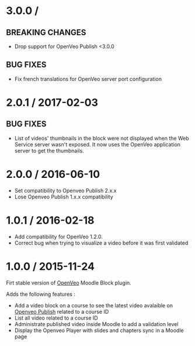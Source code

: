 # 3.0.0 /

## BREAKING CHANGES

- Drop support for OpenVeo Publish &lt;3.0.0

## BUG FIXES

- Fix french translations for OpenVeo server port configuration

# 2.0.1 / 2017-02-03

## BUG FIXES

- List of videos' thumbnails in the block were not displayed when the Web Service server wasn't exposed. It now uses the OpenVeo application server to get the thumbnails.

# 2.0.0 / 2016-06-10

- Set compatibility to Openveo Publish 2.x.x
- Lose Openveo Publish 1.x.x compatibility

# 1.0.1 / 2016-02-18

- Add compatibility for OpenVeo 1.2.0.
- Correct bug when trying to visualize a video before it was first validated

# 1.0.0 / 2015-11-24

Firt stable version of [OpenVeo](https://github.com/veo-labs/openveo-core) Moodle Block plugin.

Adds the following features :

- Add a video block on a course to see the latest video avalaible on [Openveo Publish](https://github.com/veo-labs/openveo-publish) related to a course ID
- List all video related to a course ID
- Administrate published video inside Moodle to add a validation level
- Display the Openveo Player with slides and chapters sync in a Moodle page